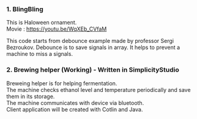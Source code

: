### 1. BlingBling
This is Haloween ornament.  
Movie : https://youtu.be/WqXEb_CVfaM  

This code starts from debounce example made by professor Sergi Bezroukov.
Debounce is to save signals in array. It helps to prevent a machine to miss a signals.  

### 2. Brewing helper  (Working) - Written in SimplicityStudio
Breweing helper is for helping fermentation.  
The machine checks ethanol level and temperature periodically and save them in its storage.  
The machine communicates with device via bluetooth.  
Client application will be created with Cotlin and Java.
